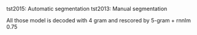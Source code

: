 tst2015: Automatic segmentation
tst2013: Manual segmentation


All those model is decoded with 4 gram and rescored by 5-gram + rnnlm 0.75
